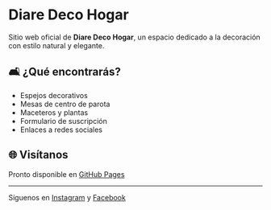 # Diare Deco Hogar

Sitio web oficial de **Diare Deco Hogar**, un espacio dedicado a la decoración con estilo natural y elegante.

## 🛋️ ¿Qué encontrarás?

- Espejos decorativos
- Mesas de centro de parota
- Maceteros y plantas
- Formulario de suscripción
- Enlaces a redes sociales

## 🌐 Visítanos

Pronto disponible en [GitHub Pages](https://<TU-USUARIO>.github.io/diare-homepage)

---

Síguenos en [Instagram](https://instagram.com/diaredecohogar) y [Facebook](https://facebook.com/diaredecohogar)
